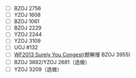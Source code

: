 - [ ] BZOJ 2756
- [ ] YZOJ 1608
- [ ] BZOJ 1061
- [ ] BZOJ 2229
- [ ] YZOJ 2244
- [ ] YZOJ 3109
- [ ] UOJ #132
- [ ] [WF2013 Surely You Congest](http://codeforces.com/gym/101208/problem/C)(题解搜 BZOJ 3955)
- [ ] BZOJ 3882/YZOJ 2681（选做）
- [ ] YZOJ 3209（选做）